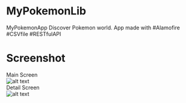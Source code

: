 # MyPokemonLib
MyPokemonApp Discover Pokemon world. App made with #Alamofire #CSVfile #RESTfulAPI
# Screenshot
Main Screen </br>
![alt text](https://image.ibb.co/jhdO4k/Simulator_Screen_Shot_May_18_2017_10_22_35_AM.png) </br>
Detail Screen </br>
![alt text](https://image.ibb.co/jZ6Xx5/Simulator_Screen_Shot_May_18_2017_10_22_39_AM.png)
